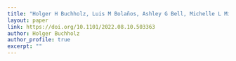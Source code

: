 ```yaml
---
title: "Holger H Buchholz, Luis M Bolaños, Ashley G Bell, Michelle L Michelsen, Michael J Allen, Ben Temperton. 2022. bioRxiv 2022.08.10.503363"
layout: paper
link: https://doi.org/10.1101/2022.08.10.503363
author: Holger Buchholz
author_profile: true
excerpt: ""
---
```


